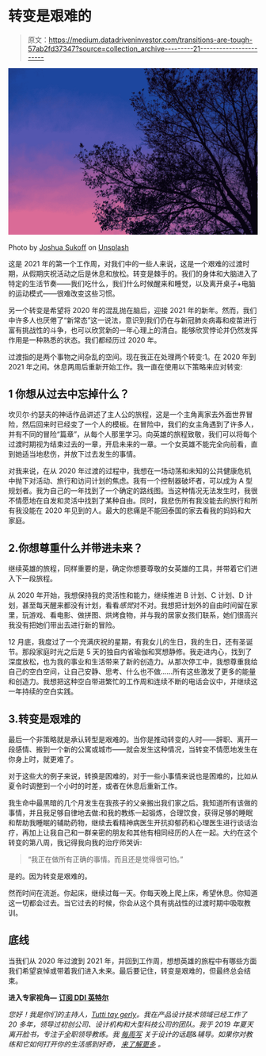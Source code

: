 # 转变是艰难的

> 原文：<https://medium.datadriveninvestor.com/transitions-are-tough-57ab2fd37347?source=collection_archive---------21----------------------->

![](img/c2a151d2e9a75985b51dcc4fc4f1b635.png)

Photo by [Joshua Sukoff](https://unsplash.com/@joshuas?utm_source=unsplash&utm_medium=referral&utm_content=creditCopyText) on [Unsplash](https://unsplash.com/s/photos/transitions?utm_source=unsplash&utm_medium=referral&utm_content=creditCopyText)

这是 2021 年的第一个工作周，对我们中的一些人来说，这是一个艰难的过渡时期，从假期庆祝活动之后是休息和放松。转变是棘手的。我们的身体和大脑进入了特定的生活节奏——我们吃什么，我们什么时候醒来和睡觉，以及离开桌子+电脑的运动模式——很难改变这些习惯。

另一个转变是希望将 2020 年的混乱抛在脑后，迎接 2021 年的新年。然而，我们中许多人也厌倦了“新常态”这一说法，意识到我们仍在与新冠肺炎病毒和疫苗进行富有挑战性的斗争，也可以欣赏新的一年心理上的清白。能够欣赏悖论并仍然发挥作用是一种熟悉的状态。我们都经历过 2020 年。

过渡指的是两个事物之间杂乱的空间。现在我正在处理两个转变:1。在 2020 年到 2021 年之间。休息两周后重新开始工作。我一直在使用以下策略来应对转变:

## **1 你想从过去中忘掉什么？**

坎贝尔·约瑟夫的神话作品讲述了主人公的旅程，这是一个主角离家去外面世界冒险，然后回来时已经变了一个人的模板。在冒险中，我们的女主角遇到了许多人，并有不同的冒险“篇章”，从每个人那里学习。向英雄的旅程致敬，我们可以将每个过渡时期视为结束过去的一章，开启未来的一章。一个女英雄不能完全向前看，直到她适当地悲伤，并放下过去发生的事情。

对我来说，在从 2020 年过渡的过程中，我想在一场动荡和未知的公共健康危机中抛下对活动、旅行和访问计划的焦虑。我有一个控制器破坏者，可以成为 A 型规划者。我为自己的一年找到了一个确定的路线图。当这种情况无法发生时，我很不情愿地在自发和灵活中找到了某种自由。同时，我悲伤所有我没能去的旅行和所有我没能在 2020 年见到的人。最大的悲痛是不能回泰国的家去看我的妈妈和大家庭。

## 2.你想尊重什么并带进未来？

继续英雄的旅程，同样重要的是，确定你想要尊敬的女英雄的工具，并带着它们进入下一段旅程。

从 2020 年开始，我想保持我的灵活性和能力，继续推进 B 计划、C 计划、D 计划，甚至每天醒来都没有计划，看看*感觉*对不对。我想把计划外的自由时间留在家里，玩游戏、看电影、做拼图、烘烤食物，并与我的居家女孩们联系，她们很高兴我没有把她们带出去进行新的冒险。

12 月底，我度过了一个充满庆祝的星期，有我女儿的生日，我的生日，还有圣诞节。那段家庭时光之后是 5 天的独自内省瑜伽和冥想静修。我走进内心，找到了深度放松，也为我的事业和生活带来了新的创造力。从那次停工中，我想尊重我给自己的空白空间，让自己安静、思考、什么也不做……所有这些激发了更多的能量和创造力。我想把这种空白带进繁忙的工作周和连续不断的电话会议中，并继续这一年持续的空白实践。

## 3.转变是艰难的

最后一个非策略就是承认转型是艰难的。当你是推动转变的人时——辞职、离开一段感情、搬到一个新的公寓或城市——就会发生这种情况，当转变不情愿地发生在你身上时，就更难了。

对于这些大的例子来说，转换是困难的，对于一些小事情来说也是困难的，比如从夏令时调整到一个小时的时差，或者在休息后重新工作。

我生命中最黑暗的几个月发生在我孩子的父亲搬出我们家之后。我知道所有该做的事情，并且我足够自律地去做:和我的教练一起锻炼，合理饮食，获得足够的睡眠和帮助我睡眠的辅助药物，继续去看精神病医生开抗抑郁药和心理医生进行谈话治疗，再加上让我自己和一群亲密的朋友和其他有相同经历的人在一起。大约在这个转变的第八周，我记得我向我的治疗师哭诉:

> “我正在做所有正确的事情。而且还是觉得很可怕。”

是的。因为转变是艰难的。

然而时间在流逝。你起床，继续过每一天。你每天晚上爬上床，希望休息。你知道这一切都会过去。当它过去的时候，你会从这个具有挑战性的过渡时期中吸取教训。

## 底线

当我们从 2020 年过渡到 2021 年，并回到工作周，想想英雄的旅程中有哪些方面我们希望哀悼或带着我们进入未来。最后要记住，转变是艰难的，但最终总会结束。

**进入专家视角—** [**订阅 DDI 英特尔**](https://datadriveninvestor.com/ddi-intel)

*您好！我是你们的主持人，*[*Tutti tay gerly*](https://www.tuttitaygerly.com/)*。我在产品设计技术领域已经工作了 20 多年，领导过初创公司、设计机构和大型科技公司的团队。我于 2019 年夏天离开脸书，专注于全职领导教练。我* [*每周写*](https://medium.com/@tuttitaygerly) *关于设计的话题&辅导。如果你对教练和它如何打开你的生活感到好奇，* [*来了解更多*](https://www.tuttitaygerly.com/coaching) *。*